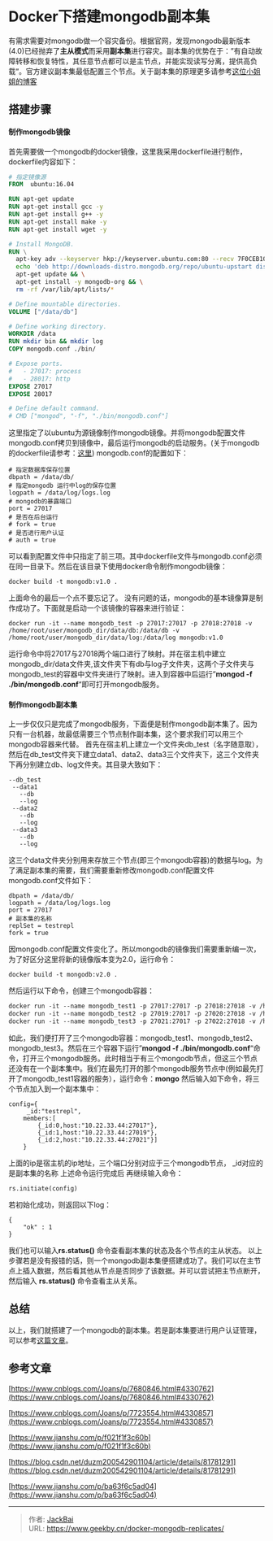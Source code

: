 # Docker下搭建mongodb副本集


有需求需要对mongodb做一个容灾备份。根据官网，发现mongodb最新版本(4.0)已经抛弃了**主从模式**而采用**副本集**进行容灾。副本集的优势在于：”有自动故障转移和恢复特性，其任意节点都可以是主节点，并能实现读写分离，提供高负载“。官方建议副本集最低配置三个节点。关于副本集的原理更多请参考[这位小姐姐的博客](https://www.cnblogs.com/Joans/p/7680846.html#4330762)

<!--more-->

## 搭建步骤
#### 制作mongodb镜像
首先需要做一个mongodb的docker镜像，这里我采用dockerfile进行制作，dockerfile内容如下：
```dockerfile
# 指定镜像源
FROM  ubuntu:16.04

RUN apt-get update
RUN apt-get install gcc -y
RUN apt-get install g++ -y
RUN apt-get install make -y
RUN apt-get install wget -y

# Install MongoDB.
RUN \
  apt-key adv --keyserver hkp://keyserver.ubuntu.com:80 --recv 7F0CEB10 && \
  echo 'deb http://downloads-distro.mongodb.org/repo/ubuntu-upstart dist 10gen' > /etc/apt/sources.list.d/mongodb.list && \
  apt-get update && \
  apt-get install -y mongodb-org && \
  rm -rf /var/lib/apt/lists/*

# Define mountable directories.
VOLUME ["/data/db"]

# Define working directory.
WORKDIR /data
RUN mkdir bin && mkdir log
COPY mongodb.conf ./bin/

# Expose ports.
#   - 27017: process
#   - 28017: http
EXPOSE 27017
EXPOSE 28017

# Define default command.
# CMD ["mongod", "-f", "./bin/mongodb.conf"]
```
这里指定了以ubuntu为源镜像制作mongodb镜像。并将mongodb配置文件mongodb.conf拷贝到镜像中，最后运行mongodb的启动服务。(关于mongodb的dockerfile请参考：[这里](http://dockerfile.github.io/#/mongodb))
mongodb.conf的配置如下：

```log
# 指定数据库保存位置
dbpath = /data/db/
# 指定mongodb 运行中log的保存位置
logpath = /data/log/logs.log
# mongodb的暴露端口
port = 27017
# 是否在后台运行
# fork = true
# 是否进行用户认证
# auth = true
```
可以看到配置文件中只指定了前三项。其中dockerfile文件与mongodb.conf必须在同一目录下。然后在该目录下使用docker命令制作mongodb镜像：
```
docker build -t mongodb:v1.0 .
```
上面命令的最后一个点不要忘记了。
没有问题的话，mongodb的基本镜像算是制作成功了。下面就是启动一个该镜像的容器来进行验证：
```
docker run -it --name mongodb_test -p 27017:27017 -p 27018:27018 -v /home/root/user/mongodb_dir/data/db:/data/db -v /home/root/user/mongodb_dir/data/log:/data/log mongodb:v1.0
```
运行命令中将27017与27018两个端口进行了映射。并在宿主机中建立mongodb_dir/data文件夹,该文件夹下有db与log子文件夹，这两个子文件夹与mongodb_test的容器中文件夹进行了映射。进入到容器中后运行”**mongod -f ./bin/mongodb.conf**“即可打开mongodb服务。
#### 制作mongodb副本集
上一步仅仅只是完成了mongodb服务，下面便是制作mongodb副本集了。因为只有一台机器，故最低需要三个节点制作副本集，这个要求我们可以用三个mongodb容器来代替。
首先在宿主机上建立一个文件夹db_test（名字随意取），然后在db_test文件夹下建立data1、data2、data3三个文件夹下，这三个文件夹下再分别建立db、log文件夹。其目录大致如下：
```
--db_test
 --data1
   --db
   --log
 --data2
   --db
   --log
 --data3
   --db
   --log
```
这三个data文件夹分别用来存放三个节点(即三个mongodb容器)的数据与log。为了满足副本集的需要，我们需要重新修改mongodb.conf配置文件
mongodb.conf文件如下：
```
dbpath = /data/db/
logpath = /data/log/logs.log
port = 27017
# 副本集的名称
replSet = testrepl
fork = true
```
因mongodb.conf配置文件变化了。所以mongodb的镜像我们需要重新编一次，为了好区分这里将新的镜像版本变为2.0，运行命令：
```Docker
docker build -t mongodb:v2.0 .
```
然后运行以下命令，创建三个mongodb容器：
```dockerfile
docker run -it --name mongodb_test1 -p 27017:27017 -p 27018:27018 -v /home/root/user/db_test/data1/db/:/data/db -v /home/root/user/db_test/data1/log/:/data/log mongodb_vs:v2.0
docker run -it --name mongodb_test2 -p 27019:27017 -p 27020:27018 -v /home/root/user/db_test/data2/db/:/data/db -v /home/root/user/db_test/data2/log/:/data/log mongodb_vs:v2.0
docker run -it --name mongodb_test3 -p 27021:27017 -p 27022:27018 -v /home/root/user/db_test/data3/db/:/data/db -v /home/root/user/db_test/data3/log/:/data/log mongodb_vs:v2.0
```
如此，我们便打开了三个mongodb容器：mongodb_test1、mongodb_test2、mongodb_test3。然后在三个容器下运行”**mongod -f ./bin/mongodb.conf**“命令，打开三个mongodb服务。此时相当于有三个mongodb节点，但这三个节点还没有在一个副本集中。我们在最先打开的那个mongodb服务节点中(例如最先打开了mongodb_test1容器的服务），运行命令：**mongo**
然后输入如下命令，将三个节点加入到一个副本集中：

```
config={  
     _id:"testrepl",
    members:[
        {_id:0,host:"10.22.33.44:27017"},        
        {_id:1,host:"10.22.33.44:27019"},
        {_id:2,host:"10.22.33.44:27021"}]
    } 
```
上面的ip是宿主机的ip地址，三个端口分别对应于三个mongodb节点， _id对应的是副本集的名称
上述命令运行完成后
再继续输入命令：
```
rs.initiate(config)
```
若初始化成功，则返回以下log：
```
{
    "ok" : 1
}
```
我们也可以输入**rs.status()** 命令查看副本集的状态及各个节点的主从状态。
以上步骤若是没有报错的话，则一个mongodb副本集便搭建成功了。我们可以在主节点上插入数据，然后看其他从节点是否同步了该数据。并可以尝试把主节点断开，然后输入 **rs.status()** 命令查看主从关系。
## 总结
以上，我们就搭建了一个mongodb的副本集。若是副本集要进行用户认证管理，可以参考[这篇文章](https://www.jianshu.com/p/f021f1f3c60b)。
## 参考文章
[https://www.cnblogs.com/Joans/p/7680846.html#4330762](https://www.cnblogs.com/Joans/p/7680846.html#4330762)

[https://www.cnblogs.com/Joans/p/7723554.html#4330857](https://www.cnblogs.com/Joans/p/7723554.html#4330857)

[https://www.jianshu.com/p/f021f1f3c60b](https://www.jianshu.com/p/f021f1f3c60b)

[https://blog.csdn.net/duzm200542901104/article/details/81781291](https://blog.csdn.net/duzm200542901104/article/details/81781291)

[https://www.jianshu.com/p/ba63f6c5ad04](https://www.jianshu.com/p/ba63f6c5ad04)


---

> 作者: [JackBai](https://github.com/jackbai233)  
> URL: https://www.geekby.cn/docker-mongodb-replicates/  


